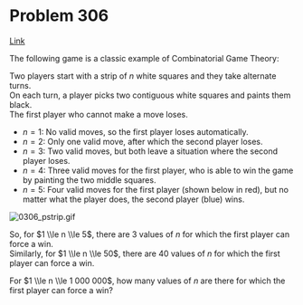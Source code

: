 # Problem 306

[Link](https://projecteuler.net/problem=306)

The following game is a classic example of Combinatorial Game Theory:

Two players start with a strip of $n$ white squares and they take alternate turns.  
On each turn, a player picks two contiguous white squares and paints them black.  
The first player who cannot make a move loses.

*   $n = 1$: No valid moves, so the first player loses automatically.
*   $n = 2$: Only one valid move, after which the second player loses.
*   $n = 3$: Two valid moves, but both leave a situation where the second player loses.
*   $n = 4$: Three valid moves for the first player, who is able to win the game by painting the two middle squares.
*   $n = 5$: Four valid moves for the first player (shown below in red), but no matter what the player does, the second player (blue) wins.

![0306_pstrip.gif](resources/images/0306_pstrip.gif?1678992056)

So, for $1 \\le n \\le 5$, there are 3 values of $n$ for which the first player can force a win.  
Similarly, for $1 \\le n \\le 50$, there are 40 values of $n$ for which the first player can force a win.

For $1 \\le n \\le 1 000 000$, how many values of $n$ are there for which the first player can force a win?